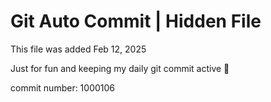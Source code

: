 # Git Auto Commit | Hidden File

This file was added Feb 12, 2025

Just for fun and keeping my daily git commit active 🤪

commit number: 1000106
